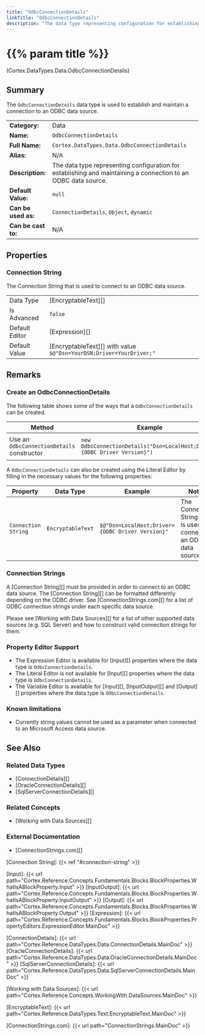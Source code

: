 ```yaml
---
title: "OdbcConnectionDetails"
linkTitle: "OdbcConnectionDetails"
description: "The data type representing configuration for establishing and maintaining a connection to an ODBC data source."
---
```


# {{% param title %}}

<p class="namespace">(Cortex.DataTypes.Data.OdbcConnectionDetails)</p>

## Summary

The `OdbcConnectionDetails` data type is used to establish and maintain a connection to an ODBC data source.

| | |
|-|-|
| **Category:**          | Data |
| **Name:**              | `OdbcConnectionDetails` |
| **Full Name:**         | `Cortex.DataTypes.Data.OdbcConnectionDetails` |
| **Alias:**             | N/A |
| **Description:**       | The data type representing configuration for establishing and maintaining a connection to an ODBC data source.  |
| **Default Value:**     | `null` |
| **Can be used as:**    | `ConnectionDetails`, `Object`, `dynamic` |
| **Can be cast to:**    | N/A |

## Properties

### Connection String

The Connection String that is used to connect to an ODBC data source.

| | |
|--------------------|---------------------------|
| Data Type | [EncryptableText][] |
| Is Advanced | `false` |
| Default Editor | [Expression][] |
| Default Value | [EncryptableText][] with value `$@"Dsn=YourDSN;Driver=YourDriver;"` |

## Remarks

### Create an OdbcConnectionDetails

The following table shows some of the ways that a `OdbcConnectionDetails` can be created.

| Method | Example | Result | Editor&nbsp;Support | Notes |
|-|-|-|-|-|
| Use an `OdbcConnectionDetails` constructor | `new OdbcConnectionDetails("Dsn=LocalHost;Driver={ODBC Driver Version}")` | `{"ConnectionString": "Dsn=LocalHost;Driver={ODBC Driver Version}"}` | Expression |  |

A `OdbcConnectionDetails` can also be created using the Literal Editor by filling in the necessary values for the following properties:

| Property | Data Type | Example | Notes |
|-|-|-|-|
| `Connection String`| `EncryptableText`| `$@"Dsn=LocalHost;Driver={ODBC Driver Version}"` | The Connection String that is used to connect to an ODBC data source. |

### Connection Strings

A [Connection String][] must be provided in order to connect to an ODBC data source. The [Connection String][] can be formatted differently depending on the ODBC driver. See [ConnectionStrings.com][] for a list of ODBC connection strings under each specific data source.

Please see [Working with Data Sources][] for a list of other supported data sources (e.g. SQL Server) and how to construct valid connection strings for them.

### Property Editor Support

* The Expression Editor is available for [Input][] properties where the data type is `OdbcConnectionDetails`.
* The Literal Editor is not available for [Input][] properties where the data type is `OdbcConnectionDetails`.
* The Variable Editor is available for [Input][], [InputOutput][] and [Output][] properties where the data type is `OdbcConnectionDetails`.

### Known limitations

* Currently string values cannot be used as a parameter when connected to an Microsoft Access data source.

## See Also

### Related Data Types

* [ConnectionDetails][]
* [OracleConnectionDetails][]
* [SqlServerConnectionDetails][]

### Related Concepts

* [Working with Data Sources][]

### External Documentation

* [ConnectionStrings.com][]

[Connection String]: {{< ref "#connection-string" >}}

[Input]: {{< url path="Cortex.Reference.Concepts.Fundamentals.Blocks.BlockProperties.WhatIsABlockProperty.Input" >}}
[InputOutput]: {{< url path="Cortex.Reference.Concepts.Fundamentals.Blocks.BlockProperties.WhatIsABlockProperty.InputOutput" >}}
[Output]: {{< url path="Cortex.Reference.Concepts.Fundamentals.Blocks.BlockProperties.WhatIsABlockProperty.Output" >}}
[Expression]: {{< url path="Cortex.Reference.Concepts.Fundamentals.Blocks.BlockProperties.PropertyEditors.ExpressionEditor.MainDoc" >}}

[ConnectionDetails]: {{< url path="Cortex.Reference.DataTypes.Data.ConnectionDetails.MainDoc" >}}
[OracleConnectionDetails]: {{< url path="Cortex.Reference.DataTypes.Data.OracleConnectionDetails.MainDoc" >}}
[SqlServerConnectionDetails]: {{< url path="Cortex.Reference.DataTypes.Data.SqlServerConnectionDetails.MainDoc" >}}

[Working with Data Sources]: {{< url path="Cortex.Reference.Concepts.WorkingWith.DataSources.MainDoc" >}}

[EncryptableText]: {{< url path="Cortex.Reference.DataTypes.Text.EncryptableText.MainDoc" >}}

[ConnectionStrings.com]: {{< url path="ConnectionStrings.MainDoc" >}}
